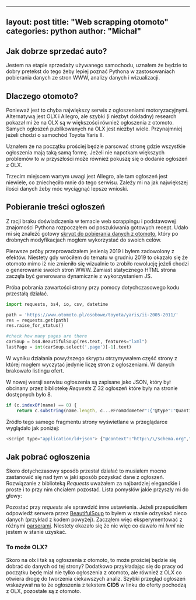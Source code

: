 
---
layout: post
title: "Web scrapping otomoto"
categories: python
author: "Michał"
---


## Jak dobrze sprzedać auto?

Jestem na etapie sprzedaży używanego samochodu, uznałem że będzie to dobry pretekst do tego żeby lepiej poznać Pythona w zastosowaniach pobierania danych ze stron WWW, analizy danych i wizualizacji.

## Dlaczego otomoto?
Ponieważ jest to chyba największy serwis z ogłoszeniami motoryzacyjnymi. Alternatywą jest OLX i Allegro, ale szybki (i niezbyt dokładny) research pokazał mi że na OLX są w większości również ogłoszenia z otomoto. Samych ogłoszeń publikowanych na OLX jest niezbyt wiele. Przynajmniej jeżeli chodzi o samochód Toyota Yaris II.

Uznałem że na początku prościej będzie parsować stronę gdzie wszystkie ogłoszenia mają taką samą formę. Jeżeli nie napotkam większych problemów to w przyszłości może również pokuszę się o dodanie ogłoszeń z OLX.

Trzecim miejscem wartym uwagi jest Allegro, ale tam ogłoszeń jest niewiele, co zniechęciło mnie do tego serwisu. Zależy mi na jak największej ilości danych żeby móc wyciągnąć lepsze wnioski.

## Pobieranie treści ogłoszeń
Z racji braku doświadczenia w temacie web scrappingu i podstawowej znajomości Pythona rozpocząłem od poszukiwania gotowych recept. Udało mi się znaleźć gotowy [skrypt do pobierania danych z otomoto](https://bananovitch.github.io/blog/2018/09/19/python-car-scraper.html),  który po drobnych modyfikacjach mogłem wykorzystać do swoich celów.

Pierwsze próby przeprowadzałem jesienią 2019 i byłem zadowolony z efektów. Niestety gdy wróciłem do tematu w grudniu 2019 to okazało się że otomoto mimo iż nie zmieniło się wizualnie to zrobiło rewolucję jeżeli chodzi o generowanie swoich stron WWW. Zamiast statycznego HTML strona zaczęła być generowana dynamicznie z wykorzystaniem JS.

Próba pobrania zawartości strony przy pomocy dotychczasowego kodu przestałą działać.

```python
import requests, bs4, io, csv, datetime

path = 'https://www.otomoto.pl/osobowe/toyota/yaris/ii-2005-2011/'
res = requests.get(path)
res.raise_for_status()

#check how many pages are there
carSoup = bs4.BeautifulSoup(res.text, features="lxml")
lastPage = int(carSoup.select('.page')[-1].text)
```
W wyniku działania powyższego skryptu otrzymywałem część strony z której mogłem wyczytać jedynie liczę stron z ogłoszeniami. W danych brakowało listingu ofert. 

W nowej wersji serwisu ogłoszenia są zapisane jako JSON, który był obcinany przez bibliotekę *Requests*
Z 32 ogłoszeń które były na stronie dostępnych było 8.
```javascript
if (c.indexOf(name) == 0) {
    return c.substring(name.length, c...eFromOdometer":{"@type":"QuantitativeValue","unitCode":"KMT","value":"133120"}}},{"@type":"Offer","priceSpecification":{"@type":"UnitPriceSpecification","price":"11600","priceCurrency":"PLN"},"itemOffered":{"@type":"Car","name":"Toyota Yaris","vehicleConfiguration":"Toyota Yaris 2009 rok, benzyna, klimatyzacja, 2x opony, \u015bliczna Toyota","brand":"Toyota","fuelType":"Benzyna","modelDate":"2009","mileageFromOdometer":{"@type":"QuantitativeValue","unitCode":"KMT","value":"150000"}}}]}}    </script>
```
Źródło tego samego fragmentu strony wyświetlane w przeglądarce wyglądało jak poniżej:

```javascript
<script type="application/ld+json"> {"@context":"http:\/\/schema.org","@type":"Webpage","url":"https:\/\/www.otomoto.pl\/osobowe\/toyota\/yaris\/ii-2005-2011\/","mainEntity":{"@type":"OfferCatalog","name":"Otomoto","itemListElement":[{"@type":"Offer","priceSpecification":{"@type":"UnitPriceSpecification","price":"14900","priceCurrency":"PLN"},"itemOffered"
  ```

## Jak pobrać ogłoszenia
Skoro dotychczasowy sposób przestał działać to musiałem mocno zastanowić się nad tym w jaki sposób pozyskać dane z ogłoszeń. Rozwiązanie z biblioteką *Requests* uważałem za najbardziej eleganckie i proste i to przy nim chciałem pozostać. Lista pomysłów jakie przyszły mi do głowy:

 Pozostać przy *requests* ale sprawdzić inne ustawienia. Jeżeli przepuściłem odpowiedź serwera przez [BeautifulSoup](https://lxml.de/elementsoup.html) to byłem w stanie odzyskać nieco danych (przykład z kodem powyżej). Zacząłem więc eksperymentować z różnymi [parserami](https://www.crummy.com/software/BeautifulSoup/bs4/doc/#installing-a-parser). Niestety okazało się że nic więc co dawało mi *lxml* nie jestem w stanie uzyskać.
 
### To może OLX?
Skoro na olx i tak są ogłoszenia z otomoto, to może prościej będzie się dobrać do danych od tej strony? Dodatkowo przykładając się do pracy od początku będę miał nie tylko ogłoszenia z otomoto, ale również z OLX co otwiera drogę do tworzenia ciekawszych analiz. Szybki przegląd ogłoszeń wskazywał na to że ogłoszenia z tekstem **CID5** w linku do oferty pochodzą z OLX, pozostałe są z otomoto.

